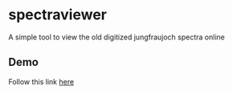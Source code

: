 # spectraviewer
A simple tool to view the old digitized jungfraujoch spectra online
## Demo
Follow this link [here](https://iup.uni-bremen.issj.spectra.makkor.de/)


